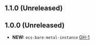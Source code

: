## 1.1.0 (Unreleased)
## 1.0.0 (Unreleased)

- **NEW:** `ecs-bare-metal-instance` [GH-1]( https://github.com/terraform-alicloud-modules/terraform-alicloud-ecs-bare-metal-instance/pull/1)
